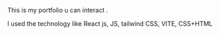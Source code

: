 This is my portfolio u can interact .

I used the technology like React js, JS, tailwind CSS, VITE, CSS+HTML

